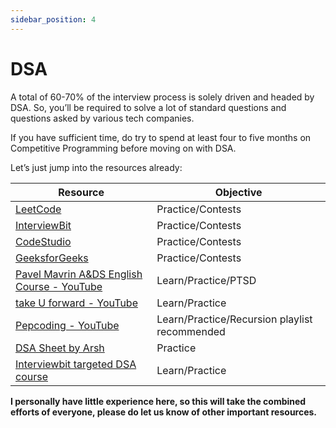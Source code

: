 ```yaml
---
sidebar_position: 4
---
```


# DSA

A total of 60-70% of the interview process is solely driven and headed by DSA. So, you’ll be required to solve a lot of standard questions and questions asked by various tech companies.

If you have sufficient time, do try to spend at least four to five months on Competitive Programming before moving on with DSA.

Let’s just jump into the resources already:

| Resource | Objective |
|----------|-----------|
| [LeetCode](https://leetcode.com/) | Practice/Contests |
| [InterviewBit](https://www.interviewbit.com/) | Practice/Contests |
| [CodeStudio](https://www.codingninjas.com/codestudio) | Practice/Contests |
| [GeeksforGeeks](https://practice.geeksforgeeks.org/home) | Practice/Contests |
| [Pavel Mavrin A&DS English Course - YouTube](https://youtube.com/playlist?list=PLrS21S1jm43igE57Ye_edwds_iL7ZOAG4) | Learn/Practice/PTSD |
| [take U forward - YouTube](https://youtube.com/c/takeUforward) | Learn/Practice |
| [Pepcoding - YouTube](https://youtube.com/c/Pepcoding) | Learn/Practice/Recursion playlist recommended |
| [DSA Sheet by Arsh](https://docs.google.com/spreadsheets/u/0/d/1MGVBJ8HkRbCnU6EQASjJKCqQE8BWng4qgL0n3vCVOxE/htmlview) | Practice |
| [Interviewbit targeted DSA course](https://www.interviewbit.com/courses/programming/?s=08) | Learn/Practice |

**I personally have little experience here, so this will take the combined efforts of everyone, please do let us know of other important resources.**
